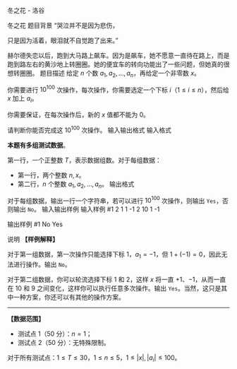 



冬之花 - 洛谷














冬之花
题目背景
“哭泣并不是因为悲伤，

只是因为活着，眼泪就不自觉跑了出来。”

赫尔德失恋以后，跑到大马路上飙车。因为是飙车，她不愿意一直待在路上，而是跑到路左右的黄沙地上转圈圈。她的便宜车的转向功能出了一些问题，但她真的很想转圈圈。
题目描述
给定 $n$ 个数 $a_1, a_2, \ldots, a_n$，再给定一个非零数 $x$。

你需要进行 ${10}^{100}$ 次操作，每次操作，你需要选定一个下标 $i$（$1 \le i \le n$），然后给 $x$ 加上 $a_i$。

你需要保证，在每次操作后，新的 $x$ 值都不能为 $0$。

请判断你能否完成这 ${10}^{100}$ 次操作。
输入输出格式
输入格式

**本题有多组测试数据**。

第一行，一个正整数 $T$，表示数据组数。对于每组数据：

- 第一行，两个整数 $n, x$。
- 第二行，$n$ 个整数 $a_1, a_2, \ldots, a_n$。
输出格式

对于每组数据，输出一行一个字符串，若可以进行 ${10}^{100}$ 次操作，则输出 `Yes`，否则输出 `No`。
输入输出样例
输入样例 #1
2
1 1
-1
2 10
1 -1

输出样例 #1
No
Yes

说明
**【样例解释】**

对于第一组数据，第一次操作只能选择下标 $1$，$a_1=-1$，但 $1+(-1)=0$，因此无法进行操作。输出 `No`。

对于第二组数据，你可以轮流选择下标 $1$ 和 $2$，这样 $x$ 将一直 $+1$、$-1$，从而一直在 $10$ 和 $9$ 之间变化，这样你可以执行任意多次操作。输出 `Yes`。当然，这只是其中一种方案，你还可以有其他的操作方案。

---

**【数据范围】**

- 测试点 1（50 分）：$n = 1$；
- 测试点 2（50 分）：无特殊限制。

对于所有测试点：$1 \le T \le 30$，$1 \le n \le 5$，$1 \le \lvert x \rvert, \lvert a_i \rvert \le 100$。






